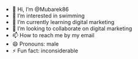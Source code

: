 - 👋 Hi, I’m @Mubarek86
- 👀 I’m interested in swimming
- 🌱 I’m currently learning digital marketing
- 💞️ I’m looking to collaborate on digital marketing
- 📫 How to reach me by my email
- 😄 Pronouns: male
- ⚡ Fun fact: inconsiderable 

<!---
Mubarek86/Mubarek86 is a ✨ special ✨ repository because its `README.md` (this file) appears on your GitHub profile.
You can click the Preview link to take a look at your changes.
--->
